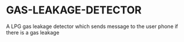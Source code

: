 # GAS-LEAKAGE-DETECTOR
A LPG gas leakage detector which sends message to the user phone if there is a gas leakage
